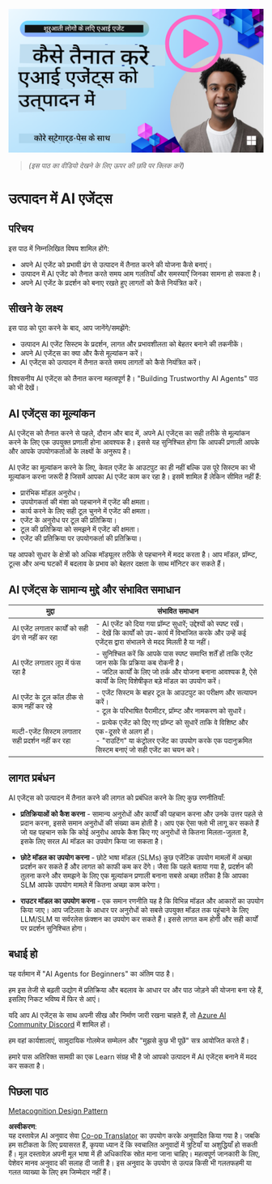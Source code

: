 <!--
CO_OP_TRANSLATOR_METADATA:
{
  "original_hash": "1ad5de6a6388d02c145a92dd04358bab",
  "translation_date": "2025-07-12T13:36:42+00:00",
  "source_file": "10-ai-agents-production/README.md",
  "language_code": "hi"
}
-->
[![AI Agents In Production](../../../translated_images/lesson-10-thumbnail.2b79a30773db093e0b4fb47aaa618069e0afb4745fad4836526cf51df87f9ac9.hi.png)](https://youtu.be/l4TP6IyJxmQ?si=IvCW3cbw0NJ2mUMV)

> _(इस पाठ का वीडियो देखने के लिए ऊपर की छवि पर क्लिक करें)_
# उत्पादन में AI एजेंट्स

## परिचय

इस पाठ में निम्नलिखित विषय शामिल होंगे:

- अपने AI एजेंट को प्रभावी ढंग से उत्पादन में तैनात करने की योजना कैसे बनाएं।
- उत्पादन में AI एजेंट को तैनात करते समय आम गलतियाँ और समस्याएँ जिनका सामना हो सकता है।
- अपने AI एजेंट के प्रदर्शन को बनाए रखते हुए लागतों को कैसे नियंत्रित करें।

## सीखने के लक्ष्य

इस पाठ को पूरा करने के बाद, आप जानेंगे/समझेंगे:

- उत्पादन AI एजेंट सिस्टम के प्रदर्शन, लागत और प्रभावशीलता को बेहतर बनाने की तकनीकें।
- अपने AI एजेंट्स का क्या और कैसे मूल्यांकन करें।
- AI एजेंट्स को उत्पादन में तैनात करते समय लागतों को कैसे नियंत्रित करें।

विश्वसनीय AI एजेंट्स को तैनात करना महत्वपूर्ण है। "Building Trustworthy AI Agents" पाठ को भी देखें।

## AI एजेंट्स का मूल्यांकन

AI एजेंट्स को तैनात करने से पहले, दौरान और बाद में, अपने AI एजेंट्स का सही तरीके से मूल्यांकन करने के लिए एक उपयुक्त प्रणाली होना आवश्यक है। इससे यह सुनिश्चित होगा कि आपकी प्रणाली आपके और आपके उपयोगकर्ताओं के लक्ष्यों के अनुरूप है।

AI एजेंट का मूल्यांकन करने के लिए, केवल एजेंट के आउटपुट का ही नहीं बल्कि उस पूरे सिस्टम का भी मूल्यांकन करना जरूरी है जिसमें आपका AI एजेंट काम कर रहा है। इसमें शामिल हैं लेकिन सीमित नहीं हैं:

- प्रारंभिक मॉडल अनुरोध।
- उपयोगकर्ता की मंशा को पहचानने में एजेंट की क्षमता।
- कार्य करने के लिए सही टूल चुनने में एजेंट की क्षमता।
- एजेंट के अनुरोध पर टूल की प्रतिक्रिया।
- टूल की प्रतिक्रिया को समझने में एजेंट की क्षमता।
- एजेंट की प्रतिक्रिया पर उपयोगकर्ता की प्रतिक्रिया।

यह आपको सुधार के क्षेत्रों को अधिक मॉड्यूलर तरीके से पहचानने में मदद करता है। आप मॉडल, प्रॉम्प्ट, टूल्स और अन्य घटकों में बदलाव के प्रभाव को बेहतर दक्षता के साथ मॉनिटर कर सकते हैं।

## AI एजेंट्स के सामान्य मुद्दे और संभावित समाधान

| **मुद्दा**                                      | **संभावित समाधान**                                                                                                                                                                                                     |
| ---------------------------------------------- | -------------------------------------------------------------------------------------------------------------------------------------------------------------------------------------------------------------------------- |
| AI एजेंट लगातार कार्यों को सही ढंग से नहीं कर रहा | - AI एजेंट को दिया गया प्रॉम्प्ट सुधारें; उद्देश्यों को स्पष्ट रखें।<br>- देखें कि कार्यों को उप-कार्य में विभाजित करके और उन्हें कई एजेंट्स द्वारा संभालने से मदद मिलती है या नहीं।                                                      |
| AI एजेंट लगातार लूप में फंस रहा है              | - सुनिश्चित करें कि आपके पास स्पष्ट समाप्ति शर्तें हों ताकि एजेंट जान सके कि प्रक्रिया कब रोकनी है।<br>- जटिल कार्यों के लिए जो तर्क और योजना बनाना आवश्यक है, ऐसे कार्यों के लिए विशेषीकृत बड़े मॉडल का उपयोग करें। |
| AI एजेंट के टूल कॉल ठीक से काम नहीं कर रहे    | - एजेंट सिस्टम के बाहर टूल के आउटपुट का परीक्षण और सत्यापन करें।<br>- टूल के परिभाषित पैरामीटर, प्रॉम्प्ट और नामकरण को सुधारें।                                                                                        |
| मल्टी-एजेंट सिस्टम लगातार सही प्रदर्शन नहीं कर रहा | - प्रत्येक एजेंट को दिए गए प्रॉम्प्ट को सुधारें ताकि वे विशिष्ट और एक-दूसरे से अलग हों।<br>- "राउटिंग" या कंट्रोलर एजेंट का उपयोग करके एक पदानुक्रमित सिस्टम बनाएं जो सही एजेंट का चयन करे।         |

## लागत प्रबंधन

AI एजेंट्स को उत्पादन में तैनात करने की लागत को प्रबंधित करने के लिए कुछ रणनीतियाँ:

- **प्रतिक्रियाओं को कैश करना** - सामान्य अनुरोधों और कार्यों की पहचान करना और उनके उत्तर पहले से प्रदान करना, इससे समान अनुरोधों की संख्या कम होती है। आप एक ऐसा फ्लो भी लागू कर सकते हैं जो यह पहचान सके कि कोई अनुरोध आपके कैश किए गए अनुरोधों से कितना मिलता-जुलता है, इसके लिए सरल AI मॉडल का उपयोग किया जा सकता है।

- **छोटे मॉडल का उपयोग करना** - छोटे भाषा मॉडल (SLMs) कुछ एजेंटिक उपयोग मामलों में अच्छा प्रदर्शन कर सकते हैं और लागत को काफी कम कर देंगे। जैसा कि पहले बताया गया है, प्रदर्शन की तुलना करने और समझने के लिए एक मूल्यांकन प्रणाली बनाना सबसे अच्छा तरीका है कि आपका SLM आपके उपयोग मामले में कितना अच्छा काम करेगा।

- **राउटर मॉडल का उपयोग करना** - एक समान रणनीति यह है कि विभिन्न मॉडल और आकारों का उपयोग किया जाए। आप जटिलता के आधार पर अनुरोधों को सबसे उपयुक्त मॉडल तक पहुंचाने के लिए LLM/SLM या सर्वरलेस फ़ंक्शन का उपयोग कर सकते हैं। इससे लागत कम होगी और सही कार्यों पर प्रदर्शन सुनिश्चित होगा।

## बधाई हो

यह वर्तमान में "AI Agents for Beginners" का अंतिम पाठ है।

हम इस तेजी से बढ़ती उद्योग में प्रतिक्रिया और बदलाव के आधार पर और पाठ जोड़ने की योजना बना रहे हैं, इसलिए निकट भविष्य में फिर से आएं।

यदि आप AI एजेंट्स के साथ अपनी सीख और निर्माण जारी रखना चाहते हैं, तो <a href="https://discord.gg/kzRShWzttr" target="_blank">Azure AI Community Discord</a> में शामिल हों।

हम वहां कार्यशालाएं, सामुदायिक गोलमेज सम्मेलन और "मुझसे कुछ भी पूछें" सत्र आयोजित करते हैं।

हमारे पास अतिरिक्त सामग्री का एक Learn संग्रह भी है जो आपको उत्पादन में AI एजेंट्स बनाने में मदद कर सकता है।

## पिछला पाठ

[Metacognition Design Pattern](../09-metacognition/README.md)

**अस्वीकरण**:  
यह दस्तावेज़ AI अनुवाद सेवा [Co-op Translator](https://github.com/Azure/co-op-translator) का उपयोग करके अनुवादित किया गया है। जबकि हम सटीकता के लिए प्रयासरत हैं, कृपया ध्यान दें कि स्वचालित अनुवादों में त्रुटियाँ या अशुद्धियाँ हो सकती हैं। मूल दस्तावेज़ अपनी मूल भाषा में ही अधिकारिक स्रोत माना जाना चाहिए। महत्वपूर्ण जानकारी के लिए, पेशेवर मानव अनुवाद की सलाह दी जाती है। इस अनुवाद के उपयोग से उत्पन्न किसी भी गलतफहमी या गलत व्याख्या के लिए हम जिम्मेदार नहीं हैं।